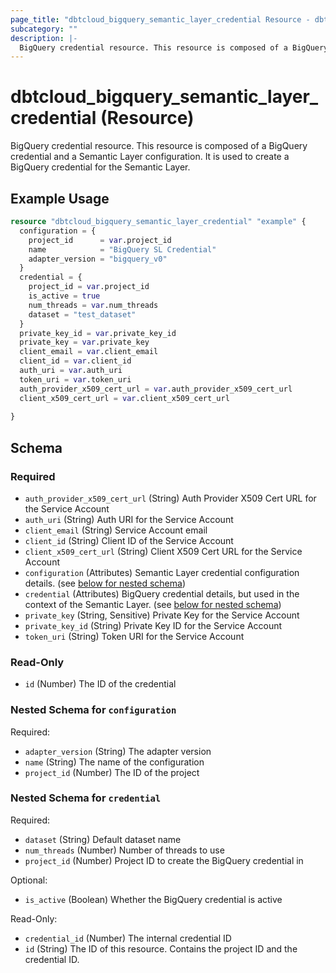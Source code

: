 ```yaml
---
page_title: "dbtcloud_bigquery_semantic_layer_credential Resource - dbtcloud"
subcategory: ""
description: |-
  BigQuery credential resource. This resource is composed of a BigQuery credential and a Semantic Layer configuration. It is used to create a BigQuery credential for the Semantic Layer.
---
```


# dbtcloud_bigquery_semantic_layer_credential (Resource)


BigQuery credential resource. This resource is composed of a BigQuery credential and a Semantic Layer configuration. It is used to create a BigQuery credential for the Semantic Layer.

## Example Usage

```terraform
resource "dbtcloud_bigquery_semantic_layer_credential" "example" {
  configuration = {
    project_id      = var.project_id
	name            = "BigQuery SL Credential"
	adapter_version = "bigquery_v0"
  }
  credential = {
  	project_id = var.project_id
	is_active = true
    num_threads = var.num_threads
	dataset = "test_dataset"
  }
  private_key_id = var.private_key_id
  private_key = var.private_key
  client_email = var.client_email
  client_id = var.client_id
  auth_uri = var.auth_uri
  token_uri = var.token_uri
  auth_provider_x509_cert_url = var.auth_provider_x509_cert_url
  client_x509_cert_url = var.client_x509_cert_url
  
}
```

<!-- schema generated by tfplugindocs -->
## Schema

### Required

- `auth_provider_x509_cert_url` (String) Auth Provider X509 Cert URL for the Service Account
- `auth_uri` (String) Auth URI for the Service Account
- `client_email` (String) Service Account email
- `client_id` (String) Client ID of the Service Account
- `client_x509_cert_url` (String) Client X509 Cert URL for the Service Account
- `configuration` (Attributes) Semantic Layer credential configuration details. (see [below for nested schema](#nestedatt--configuration))
- `credential` (Attributes) BigQuery credential details, but used in the context of the Semantic Layer. (see [below for nested schema](#nestedatt--credential))
- `private_key` (String, Sensitive) Private Key for the Service Account
- `private_key_id` (String) Private Key ID for the Service Account
- `token_uri` (String) Token URI for the Service Account

### Read-Only

- `id` (Number) The ID of the credential

<a id="nestedatt--configuration"></a>
### Nested Schema for `configuration`

Required:

- `adapter_version` (String) The adapter version
- `name` (String) The name of the configuration
- `project_id` (Number) The ID of the project


<a id="nestedatt--credential"></a>
### Nested Schema for `credential`

Required:

- `dataset` (String) Default dataset name
- `num_threads` (Number) Number of threads to use
- `project_id` (Number) Project ID to create the BigQuery credential in

Optional:

- `is_active` (Boolean) Whether the BigQuery credential is active

Read-Only:

- `credential_id` (Number) The internal credential ID
- `id` (String) The ID of this resource. Contains the project ID and the credential ID.
